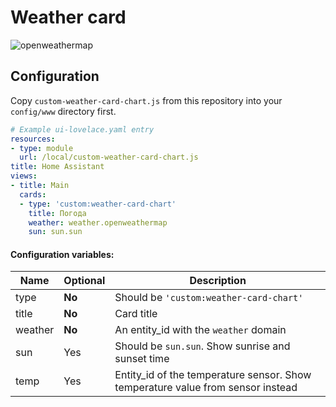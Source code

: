 # Weather card

![openweathermap](https://user-images.githubusercontent.com/33804747/50626516-eb41af80-0f58-11e9-9813-95c2a16a937b.png)

## Configuration

Copy `custom-weather-card-chart.js` from this repository into your `config/www` directory first.

```yaml
# Example ui-lovelace.yaml entry
resources:
- type: module
  url: /local/custom-weather-card-chart.js
title: Home Assistant
views:
- title: Main
  cards:
  - type: 'custom:weather-card-chart'
    title: Погода
    weather: weather.openweathermap
    sun: sun.sun
```
#### Configuration variables:

| Name    | Optional | Description                                                                     |
| ------- | -------- | ------------------------------------------------------------------------------- |
| type    | **No**   | Should be `'custom:weather-card-chart'`                                         |
| title   | **No**   | Card title                                                                      |
| weather | **No**   | An entity_id with the `weather` domain                                          |
| sun     | Yes      | Should be `sun.sun`. Show sunrise and sunset time                               |
| temp    | Yes      | Entity_id of the temperature sensor. Show temperature value from sensor instead |
